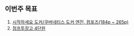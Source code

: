 ## 이번주 목표

1. [시작하세요 도커/쿠버네티스 도커 엔진, 컴포즈(184p ~ 265p)](https://ihp001.tistory.com/199)
2. [점프투장고 4단원](https://user-images.githubusercontent.com/47745785/122893513-5d085080-d381-11eb-975d-4d6c87b4dbe2.png)